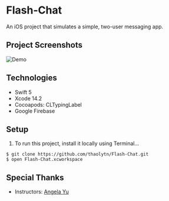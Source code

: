 # Flash-Chat
An iOS project that simulates a simple, two-user messaging app. 


## Project Screenshots
![Demo](https://user-images.githubusercontent.com/20148851/221500473-b51a03b0-8996-48af-86f8-387e31bdbf98.png)


## Technologies 
- Swift 5
- Xcode 14.2
- Cocoapods: CLTypingLabel
- Google Firebase

## Setup
1. To run this project, install it locally using Terminal...
```
$ git clone https://github.com/thaolytn/Flash-Chat.git
$ open Flash-Chat.xcworkspace
```


## Special Thanks
- Instructors: [Angela Yu](https://github.com/angelabauer)
